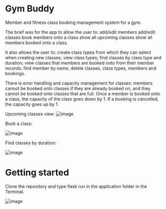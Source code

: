 # Gym Buddy
Member and fitness class booking management system for a gym.

The brief was for the app to allow the user to: 
add/edit members
add/edit classes
book members onto a class
show all upcoming classes
show all members booked onto a class.

It also allows the user to: 
create class types from which they can select when creating new classes; 
view class types;
find classes by class type and duration;
view classes that members are booked onto from their member records;
find member by name;
delete classes, class types, members and bookings.

There is error handling and capacity management for classes: members cannot be booked onto classes if they are already booked on, and they cannot be booked onto classes that are full.
Once a member is booked onto a class, the capacity of the class goes down by 1. If a booking is cancelled, the capacity goes up by 1.

Upcoming classes view:
![image](https://user-images.githubusercontent.com/72345316/110353135-9f09c280-802e-11eb-9ebe-afa9c23ce46f.png)

Book a class:

![image](https://user-images.githubusercontent.com/72345316/110352588-0410e880-802e-11eb-82ab-9b7b0bda8d4b.png)

Find classes by duration:

![image](https://user-images.githubusercontent.com/72345316/110354358-fa888000-802f-11eb-8ba9-2ab371551874.png)


# Getting started
Clone the repository and type flask run in the application folder in the Terminal.

![image](https://user-images.githubusercontent.com/72345316/110353513-0cb5ee80-802f-11eb-9a2c-479e847e1d39.png)




